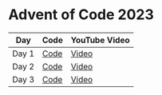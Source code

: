 # Advent of Code 2023

| Day | Code | YouTube Video |
|----|-----|------|
| Day 1| [Code](https://github.com/Mukilan-Krishnakumar/AoC2023/tree/main/Day_1)| [Video](https://youtu.be/f_-eunwtcW8)|
| Day 2| [Code](https://github.com/Mukilan-Krishnakumar/AoC2023/tree/main/Day_2) | [Video](https://youtu.be/vLhhC-jIE-Y)|
| Day 3| [Code](https://github.com/Mukilan-Krishnakumar/AoC2023/tree/main/Day_3) | [Video](https://youtu.be/hQRI3vhti68)|

